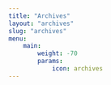 ```yaml
---
title: "Archives"
layout: "archives"
slug: "archives"
menu:
    main:
        weight: -70
        params: 
            icon: archives
---
```


